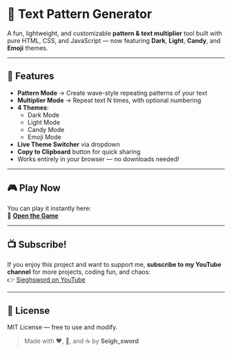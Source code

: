 # 🎨 Text Pattern Generator

A fun, lightweight, and customizable **pattern & text multiplier** tool built with pure HTML, CSS, and JavaScript — now featuring **Dark**, **Light**, **Candy**, and **Emoji** themes.  

---

## 🚀 Features
- **Pattern Mode** → Create wave-style repeating patterns of your text  
- **Multiplier Mode** → Repeat text N times, with optional numbering  
- **4 Themes**:
  - Dark Mode
  - Light Mode
  - Candy Mode
  - Emoji Mode
- **Live Theme Switcher** via dropdown
- **Copy to Clipboard** button for quick sharing  
- Works entirely in your browser — no downloads needed!

---

## 🎮 Play Now
You can play it instantly here:  
🔗 **[Open the Game](https://seigh-sword.github.io/pattern-maker/)**

---

## 📺 Subscribe!
If you enjoy this project and want to support me, **subscribe to my YouTube channel** for more projects, coding fun, and chaos:  
👉 [Sieghsword on YouTube](https://www.youtube.com/@Sieghsword)  

---

## 📜 License
MIT License — free to use and modify.  

> Made with ❤️, 🍭, and ☕ by **Seigh_sword**

